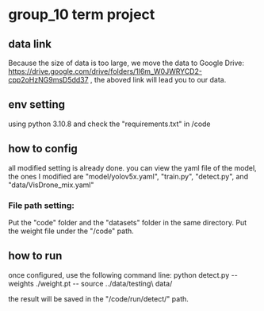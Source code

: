 # group_10 term project

## data link
Because the size of data is too large, we move the data to Google Drive: https://drive.google.com/drive/folders/1l6m_W0JWRYCD2-cpp2oHzNG9msD5dd37
, the aboved link will lead you to our data.

## env setting

using python 3.10.8
and check the "requirements.txt" in /code

## how to config
all modified setting is already done.
you can view the yaml file of the model, the ones I modified are "model/yolov5x.yaml", "train.py", "detect.py", and "data/VisDrone_mix.yaml"

### File path setting:
Put the "code" folder and the "datasets" folder in the same directory.
Put the weight file under the "/code" path.

## how to run
once configured, use the following command line: 
python detect.py --weights ./weight.pt -- source ../data/testing\ data/

the result will be saved in the "/code/run/detect/" path.
